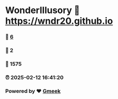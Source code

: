 # WonderIllusory :link: https://wndr20.github.io 
### :page_facing_up: [6](https://wndr20.github.io/tag.html) 
### :speech_balloon: 2 
### :hibiscus: 1575 
### :alarm_clock: 2025-02-12 16:41:20 
### Powered by :heart: [Gmeek](https://github.com/Meekdai/Gmeek)
